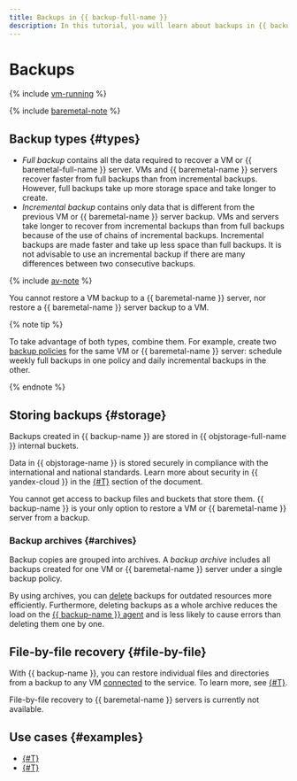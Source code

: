 ```yaml
---
title: Backups in {{ backup-full-name }}
description: In this tutorial, you will learn about backups in {{ backup-name }}.
---
```


# Backups

{% include [vm-running](../../_includes/backup/vm-running.md) %}

{% include [baremetal-note](../../_includes/backup/baremetal-note.md) %}

## Backup types {#types}

* _Full backup_ contains all the data required to recover a VM or {{ baremetal-full-name }} server. VMs and {{ baremetal-name }} servers recover faster from full backups than from incremental backups. However, full backups take up more storage space and take longer to create.
* _Incremental backup_ contains only data that is different from the previous VM or {{ baremetal-name }} server backup. VMs and servers take longer to recover from incremental backups than from full backups because of the use of chains of incremental backups. Incremental backups are made faster and take up less space than full backups. It is not advisable to use an incremental backup if there are many differences between two consecutive backups.

{% include [av-note](../../_includes/backup/av-note.md) %}

You cannot restore a VM backup to a {{ baremetal-name }} server, nor restore a {{ baremetal-name }} server backup to a VM.

{% note tip %}

To take advantage of both types, combine them. For example, create two [backup policies](policy.md) for the same VM or {{ baremetal-name }} server: schedule weekly full backups in one policy and daily incremental backups in the other.

{% endnote %}

## Storing backups {#storage}

Backups created in {{ backup-name }} are stored in {{ objstorage-full-name }} internal buckets. 

Data in {{ objstorage-name }} is stored securely in compliance with the international and national standards. Learn more about security in {{ yandex-cloud }} in the [{#T}](../../security/conform.md) section of the document.

You cannot get access to backup files and buckets that store them. {{ backup-name }} is your only option to restore a VM or {{ baremetal-name }} server from a backup.

### Backup archives {#archives}

Backup copies are grouped into archives. A _backup archive_ includes all backups created for one VM or {{ baremetal-name }} server under a single backup policy.

By using archives, you can [delete](../operations/backup-vm/batch-delete.md) backups for outdated resources more efficiently. Furthermore, deleting backups as a whole archive reduces the load on the [{{ backup-name }} agent](./agent.md) and is less likely to cause errors than deleting them one by one.

## File-by-file recovery {#file-by-file}

With {{ backup-name }}, you can restore individual files and directories from a backup to any VM [connected](vm-connection.md) to the service. To learn more, see [{#T}](../operations/backup-vm/recover-file-by-file.md).

File-by-file recovery to {{ baremetal-name }} servers is currently not available.


## Use cases {#examples}

* [{#T}](../tutorials/backup-baremetal.md)
* [{#T}](../tutorials/vm-with-backup-policy/index.md)
